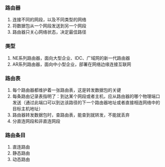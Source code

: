 ### 路由器

1. 连接不同的网段，以及不同类型的网络
2. 将数据包从一个网段发送到另一个网段
3. 路由器只关心网络状态，决定最佳路径

### 类型

1. NE系列路由器，面向大型企业、IDC、广域网的新一代路由器
2. AR系列路由器，面向中小型企业，部署在网络边缘连接互联网

### 路由表

1. 每个路由器都维护着一张路由表，这是转发数据包的关键
2. 每条路由记录表指明了：到达某个网段或者主机，应从路由器的哪个物理端口发送（通过此端口可以到达该路径的下一个路由器地址或者直接相连网络中的目标主机地址）
3. 路由器转发数据包时，查路由表，能查到就转发，不能就丢弃
4. 分直连网段和非直连网段

### 路由条目

1. 直连路由
2. 静态路由
3. 动态路由